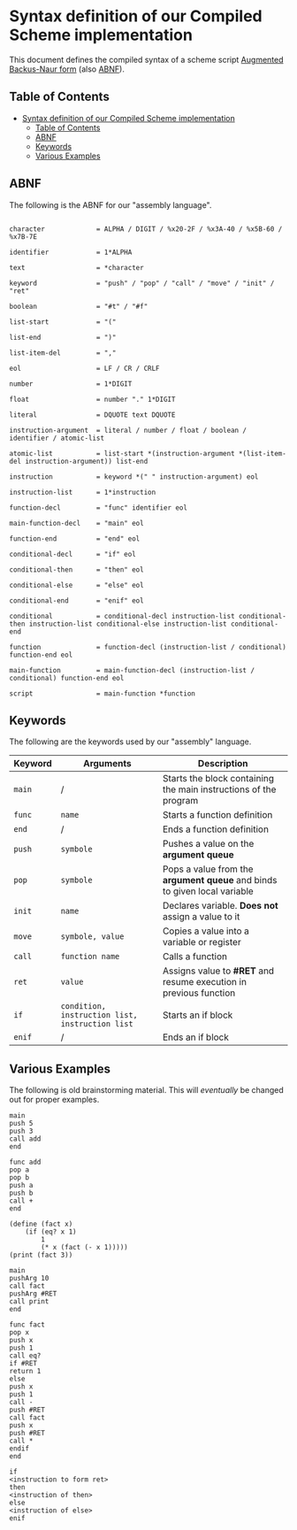# Syntax definition of our Compiled Scheme implementation

This document defines the compiled syntax of a scheme script [Augmented Backus-Naur form](https://en.wikipedia.org/wiki/Augmented_Backus%E2%80%93Naur_form) (also [ABNF](https://www.rfc-editor.org/rfc/rfc5234)).

## Table of Contents

- [Syntax definition of our Compiled Scheme implementation](#syntax-definition-of-our-compiled-scheme-implementation)
  - [Table of Contents](#table-of-contents)
  - [ABNF](#abnf)
  - [Keywords](#keywords)
  - [Various Examples](#various-examples)

## ABNF

The following is the ABNF for our "assembly language".

```ABNF

character             = ALPHA / DIGIT / %x20-2F / %x3A-40 / %x5B-60 / %x7B-7E

identifier            = 1*ALPHA

text                  = *character

keyword               = "push" / "pop" / "call" / "move" / "init" / "ret"

boolean               = "#t" / "#f"

list-start            = "("

list-end              = ")"

list-item-del         = ","

eol                   = LF / CR / CRLF

number                = 1*DIGIT

float                 = number "." 1*DIGIT

literal               = DQUOTE text DQUOTE

instruction-argument  = literal / number / float / boolean / identifier / atomic-list

atomic-list           = list-start *(instruction-argument *(list-item-del instruction-argument)) list-end

instruction           = keyword *(" " instruction-argument) eol

instruction-list      = 1*instruction

function-decl         = "func" identifier eol

main-function-decl    = "main" eol

function-end          = "end" eol

conditional-decl      = "if" eol

conditional-then      = "then" eol

conditional-else      = "else" eol

conditional-end       = "enif" eol

conditional           = conditional-decl instruction-list conditional-then instruction-list conditional-else instruction-list conditional-end

function              = function-decl (instruction-list / conditional) function-end eol

main-function         = main-function-decl (instruction-list / conditional) function-end eol

script                = main-function *function

```

## Keywords

The following are the keywords used by our "assembly" language.

| Keyword    | Arguments                                           | Description                                                                |
| ---------- | --------------------------------------------------- | -------------------------------------------------------------------------- |
| ```main``` | /                                                   | Starts the block containing the main instructions of the program           |
| ```func``` | ```name```                                          | Starts a function definition                                               |
| ```end```  | /                                                   | Ends a function definition                                                 |
| ```push``` | ```symbole```                                       | Pushes a value on the **argument queue**                                   |
| ```pop```  | ```symbole```                                       | Pops a value from the **argument queue** and binds to given local variable |
| ```init``` | ```name```                                          | Declares variable. **Does not** assign a value to it                       |
| ```move``` | ```symbole, value```                                | Copies a value into a variable or register                                 |
| ```call``` | ```function name```                                 | Calls a function                                                           |
| ```ret```  | ```value```                                         | Assigns value to **#RET** and resume execution in previous function        |
| ```if```   | ```condition, instruction list, instruction list``` | Starts an if block                                                         |
| ```enif``` | /                                                   | Ends an if block                                                           |

## Various Examples

The following is old brainstorming material. This will *eventually* be changed out for proper examples.

```
main
push 5
push 3
call add
end

func add
pop a
pop b
push a
push b
call +
end

(define (fact x)
    (if (eq? x 1)
        1
        (* x (fact (- x 1)))))
(print (fact 3))

main
pushArg 10
call fact
pushArg #RET
call print
end

func fact
pop x
push x
push 1
call eq?
if #RET
return 1
else
push x
push 1
call -
push #RET
call fact
push x
push #RET
call *
endif
end

if
<instruction to form ret>
then
<instruction of then>
else
<instruction of else>
enif

```